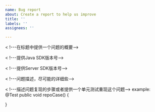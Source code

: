 ```yaml
---
name: Bug report
about: Create a report to help us improve
title: ''
labels: ''
assignees: ''

---
```


< !---在标题中提供一个问题的概要-->

< !---提供Java SDK版本号-->

< !---提供Server SDK版本号-->

< !---问题描述，尽可能的详细些-->

< !---描述问题复现的步骤或者提供一个单元测试重现这个问题-->
example:
@Test
public void repoCase() {

}
